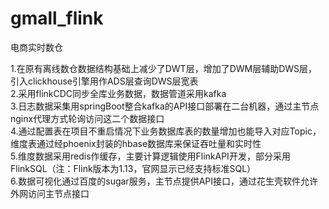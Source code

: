 # gmall_flink
电商实时数仓

1.在原有离线数仓数据结构基础上减少了DWT层，增加了DWM层辅助DWS层，引入clickhouse引擎用作ADS层查询DWS层宽表  
2.采用flinkCDC同步全库业务数据，数据管道采用kafka  
3.日志数据采集用springBoot整合kafka的API接口部署在二台机器，通过主节点nginx代理方式轮询访问这二个数据接口  
4.通过配置表在项目不重启情况下业务数据库表的数量增加也能导入对应Topic，维度表通过经phoenix封装的hbase数据库来保证吞吐量和实时性  
5.维度数据采用redis作缓存，主要计算逻辑使用FlinkAPI开发，部分采用FlinkSQL（注：Flink版本为1.13，官网显示已经支持标准SQL）  
6.数据可视化通过百度的sugar服务，主节点提供API接口，通过花生壳软件允许外网访问主节点接口  
